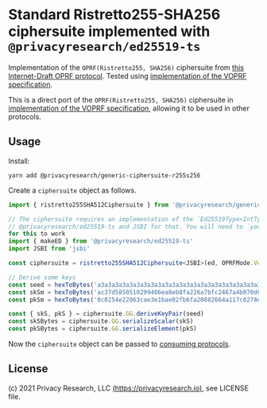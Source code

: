 # Standard Ristretto255-SHA256 ciphersuite implemented with `@privacyresearch/ed25519-ts`

Implementation of the `OPRF(Ristretto255, SHA256)` ciphersuite from
[this Internet-Draft OPRF protocol](https://tools.ietf.org/html/draft-irtf-cfrg-voprf). Tested using
[implementation of the VOPRF specification](https://github.com/privacyresearchgroup/oprf-ts).

This is a direct port of the `OPRF(Ristretto255, SHA256)` ciphersuite in
[implementation of the VOPRF specification](https://github.com/privacyresearchgroup/oprf-ts), allowing it to be used
in other protocols.

## Usage

Install:

```
yarn add @privacyresearch/generic-ciphersuite-r255s256
```

Create a `ciphersuite` object as follows.

```typescript
import { ristretto255SHA512Ciphersuite } from '@privacyresearch/generic-ciphersuite-r255s256'

// The ciphersuite requires an implementation of the `Ed25519Type<IntType>` interface. We'll use
// @privacyresearch/ed25519-ts and JSBI for that. You will need to `yarn add jsbi @privacyresearch/ed25519-ts`
for this to work
import { makeED } from '@privacyresearch/ed25519-ts'
import JSBI from 'jsbi'

const ciphersuite = ristretto255SHA512Ciphersuite<JSBI>(ed, OPRFMode.Verified)

// Derive some keys
const seed = hexToBytes('a3a3a3a3a3a3a3a3a3a3a3a3a3a3a3a3a3a3a3a3a3a3a3a3a3a3a3a3a3a3a3a3')
const skSm = hexToBytes('ac37d5850510299406ea8eb8fa226a7bfc2467a4b070d6c7bf667948b9600b00')
const pkSm = hexToBytes('0c0254e22063cae3e1bae02fb6fa20882664a117c0278eda6bda3372c0dd9860')

const { skS, pkS } = ciphersuite.GG.deriveKeyPair(seed)
const skSBytes = ciphersuite.GG.serializeScalar(skS)
const pkSBytes = ciphersuite.GG.serializeElement(pkS)

```

Now the `ciphersuite` object can be passed to [consuming protocols](https://github.com/privacyresearchgroup/oprf-ts).

## License

(c) 2021 Privacy Research, LLC [(https://privacyresearch.io)](https://privacyresearch.io), see LICENSE file.
